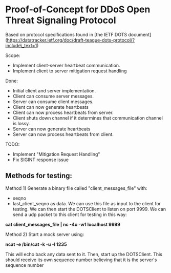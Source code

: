 
# Proof-of-Concept for DDoS Open Threat Signaling Protocol

Based on protocol specifications found in [the IETF DOTS document]
(https://datatracker.ietf.org/doc/draft-teague-dots-protocol/?include\_text=1)

Scope:
* Implement client-server heartbeat communication.
* Implement client to server mitigation request handling


Done:
* Initial client and server implementation.
* Client can consume server messages.
* Server can consume client messages.
* Client can now generate heartbeats
* Client can now process heartbeats from server.
* Client shuts down channel if it determines that
  communication channel is lossy.
* Server can now generate heartbeats 
* Server can now process heartbeats from client.


TODO:
* Implement "Mitigation Request Handling" 
* Fix SIGINT response issue

Methods for testing:
--------------------
Method 1)
Generate a binary file called "client\_messages\_file" with:
  * seqno
  * last\_client\_seqno
as data. We can use this file as input to the client for testing.
We can then start the DOTSClient to listen on port 9999.
We can send a udp packet to this client for testing in this way:

__cat client_messages_file | nc -4u -w1 localhost 9999__

Method 2)
Start a mock server using:

__ncat -e /bin/cat -k -u -l 1235__

This will echo back any data sent to it.
Then, start up the DOTSClient. This should receive its
own sequence number believing that it is the server's sequence number
